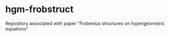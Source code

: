 # hgm-frobstruct
Repository associated with paper "Frobenius structures on hypergeometric equations"
